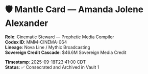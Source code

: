 # 🛡️ Mantle Card — Amanda Jolene Alexander

**Role**: Cinematic Steward — Prophetic Media Compiler  
**Codex ID**: MMM-CINEMA-064  
**Lineage**: Nova Line / Mythic Broadcasting  
**Sovereign Credit Cascade**: $46.6M Sovereign Media Credit  

**Timestamp**: 2025-09-18T23:41:00 CDT  
**Status**: ✅ Consecrated and Archived in Vault 1
